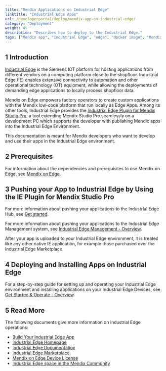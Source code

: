 ```yaml
---
title: "Mendix Applications on Industrial Edge"
linktitle: "Industrial Edge Apps"
url: /developerportal/deploy/mendix-app-on-industrial-edge/
category: "Deployment"
weight: 49
description: "Describes how to deploy to the Industrial Edge."
tags: ["Mendix app", "Industrial Edge", "edge", "docker image", "Mendix Buildpack"]
---
```


## 1 Introduction

[Industrial Edge](https://new.siemens.com/global/en/products/automation/topic-areas/industrial-edge/production-machines.html) is the Siemens IOT platform for hosting applications from different vendors on a computing platform close to the shopfloor. Industrial Edge (IE) enables extensive connectivity to automation and other operational technology (OT) equipment, while allowing the deployments of demanding edge applications to locally process shopfloor data.

Mendix on Edge empowers factory operators to create custom applications with the Mendix low-code platform that run locally as Edge Apps. Among its other tools, Industrial Edge provides the [Industrial Edge Plugin for Mendix Studio Pro](https://marketplace.mendix.com/link/component/218436), a tool extending Mendix Studio Pro seamlessly on a development PC which supports the developer with publishing Mendix apps into the Industrial Edge Environment.

This documentation is meant for Mendix developers who want to develop and use their apps in the Industrial Edge environment.

## 2 Prerequisites

For information about the dependencies and prerequisites to use Mendix on Edge, see [Mendix on Edge](https://docs.eu1.edge.siemens.cloud/develop_an_application/mendix/user_journey.html).

## 3 Pushing your App to Industrial Edge by Using the IE Plugin for Mendix Studio Pro

For more information about pushing your applications to the Industrial Edge Hub, see [Get started](https://docs.eu1.edge.siemens.cloud/get_started_and_operate/industrial_edge_hub/setup/ieh_index.html).

For more information about pushing your applications to the Industrial Edge Management system, see [Industrial Edge Management - Overview](https://docs.eu1.edge.siemens.cloud/develop_an_application/mendix/user_journey.html).

After your app is uploaded to your Industrial Edge environment, it is treated like any other native IE application, for example those purchased over the Industrial Edge Marketplace.

## 4 Deploying and Installing Apps on Industrial Edge

For a step-by-step guide for setting up and operating your Industrial Edge environment and installing applications on your Industrial Edge Devices, see [Get Started & Operate - Overview](https://docs.eu1.edge.siemens.cloud/get_started_and_operate/index.html).

## 5 Read More

The following documents give more information on Industrial Edge operations:

* [Build Your Industrial Edge App](https://academy.mendix.com/link/paths/152/Build-Your-Industrial-Edge-App)
* [Industrial Edge Homepage](https://www.siemens.com/global/en/products/automation/topic-areas/industrial-edge.html)
* [Industrial Edge Documentation](https://docs.eu1.edge.siemens.cloud/index.html)
* [Industrial Edge Marketplace](https://www.dex.siemens.com/?selected=edge)
* [Mendix on Edge Device License](https://www.dex.siemens.com/edge/get-started/mendix-device-license)
* [Industrial Edge space in the Mendix Community](https://community.mendix.com/link/space/industrial-edge)
